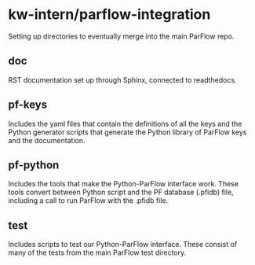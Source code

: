 # kw-intern/parflow-integration

Setting up directories to eventually merge into the main ParFlow repo.

## doc

RST documentation set up through Sphinx, connected to readthedocs. 

## pf-keys

Includes the yaml files that contain the definitions of all the keys and the Python generator scripts that generate the 
Python library of ParFlow keys and the documentation. 

## pf-python

Includes the tools that make the Python-ParFlow interface work. These tools convert between Python script and the PF 
database (.pfidb) file, including a call to run ParFlow with the .pfidb file. 

## test

Includes scripts to test our Python-ParFlow interface. These consist of many of the tests from the main ParFlow test 
directory. 

